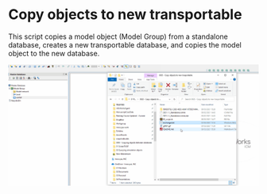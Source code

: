 # Copy objects to new transportable
This script copies a model object (Model Group) from a standalone database, creates a new transportable database, and copies the model object to the new database.

![](gif001.gif)